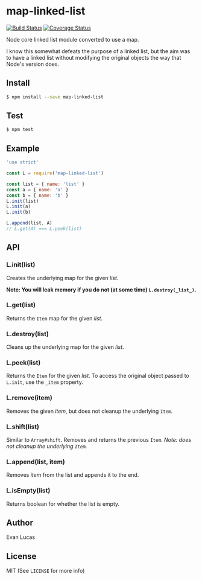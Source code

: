 # map-linked-list

[![Build Status](https://travis-ci.org/evanlucas/map-linked-list.svg)](https://travis-ci.org/evanlucas/map-linked-list)
[![Coverage Status](https://coveralls.io/repos/evanlucas/map-linked-list/badge.svg?branch=master&service=github)](https://coveralls.io/github/evanlucas/map-linked-list?branch=master)

Node core linked list module converted to use a map.

I know this somewhat defeats the purpose of a linked list, but the aim
was to have a linked list without modifying the original objects the way
that Node's version does.

## Install

```bash
$ npm install --save map-linked-list
```

## Test

```bash
$ npm test
```

## Example

```js
'use strict'

const L = require('map-linked-list')

const list = { name: 'list' }
const a = { name: 'a' }
const b = { name: 'b' }
L.init(list)
L.init(a)
L.init(b)

L.append(list, A)
// L.get(A) === L.peek(list)
```

## API

### L.init(list)

Creates the underlying map for the given _list_.

**Note: You will leak memory if you do not (at some time) `L.destroy(_list_)`.**

### L.get(list)

Returns the `Item` map for the given _list_.

### L.destroy(list)

Cleans up the underlying map for the given _list_.

### L.peek(list)

Returns the `Item` for the given _list_. To access the original object
passed to `L.init`, use the `_item` property.

### L.remove(item)

Removes the given _item_, but does not cleanup the underlying `Item`.

### L.shift(list)

Similar to `Array#shift`. Removes and returns the previous `Item`.
*Note: does not cleanup the underlying `Item`.*

### L.append(list, item)

Removes _item_ from the list and appends it to the end.

### L.isEmpty(list)

Returns boolean for whether the list is empty.

## Author

Evan Lucas

## License

MIT (See `LICENSE` for more info)
